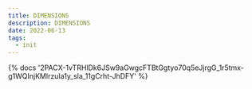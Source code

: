 ```yaml
---
title: DIMENSIONS
description: DIMENSIONS
date: 2022-06-13
tags:
  - init
---
```

<body style="margin:0">
{% docs '2PACX-1vTRHlDk6JSw9aGwgcFTBtGgtyo70q5eJjrgG_1r5tmx-g1WQInjKMlrzuIa1y_sla_11gCrht-JhDFY' %}